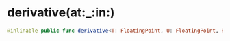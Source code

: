 # derivative(at:\_:in:)

``` swift
@inlinable public func derivative<T: FloatingPoint, U: FloatingPoint, R>(at x: T, _ y: U, in f: @differentiable (T, U) -> R) -> R.TangentVector where T.TangentVector == T, U.TangentVector == U
```
